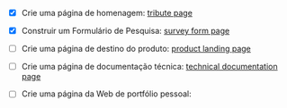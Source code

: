 - [x] Crie uma página de homenagem: [tribute page](https://codepen.io/EmmanuellaAlbuquerque/full/wvGoawM)
- [x] Construir um Formulário de Pesquisa: [survey form page](https://codepen.io/EmmanuellaAlbuquerque/full/KKzNMjO)
- [ ] Crie uma página de destino do produto: [product landing page](https://codepen.io/EmmanuellaAlbuquerque/full/BaKQqwK)
- [ ] Crie uma página de documentação técnica: [technical documentation page](https://codepen.io/EmmanuellaAlbuquerque/full/vYGgNyK)
- [ ] Crie uma página da Web de portfólio pessoal:

